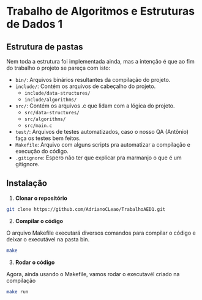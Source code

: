 # Trabalho de Algoritmos e Estruturas de Dados 1

## Estrutura de pastas

Nem toda a estrutura foi implementada ainda, mas a intenção é que ao fim do trabalho o projeto se pareça com isto:

- `bin/`: Arquivos binários resultantes da compilação do projeto.
- `include/`: Contém os arquivos de cabeçalho do projeto.
  - `include/data-structures/`
  - `include/algorithms/`
- `src/`: Contém os arquivos .c que lidam com a lógica do projeto.
  - `src/data-structures/`
  - `src/algorithms/`
  - `src/main.c`
- `test/`: Arquivos de testes automatizados, caso o nosso QA (Antônio) faça os testes bem feitos.
- `Makefile`: Arquivo com alguns scripts pra automatizar a compilação e execução do código.
- `.gitignore`: Espero não ter que explicar pra marmanjo o que é um gitignore.

## Instalação

1. **Clonar o repositório**

```bash
git clone https://github.com/AdrianoCLeao/TrabalhoAED1.git
```

2. **Compilar o código**
   
O arquivo Makefile executará diversos comandos para compilar o código e deixar o executável na pasta bin.

```bash
make
```

3. **Rodar o código**

Agora, ainda usando o Makefile, vamos rodar o executavél criado na compilação

```bash
make run
```
